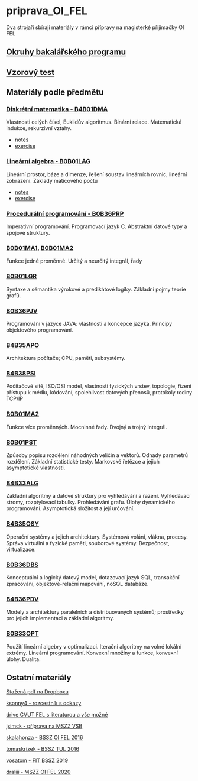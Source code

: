 # priprava_OI_FEL
Dva strojaři sbírají materiály v rámci přípravy na magisterké přijímačky OI FEL

## [Okruhy bakalářského programu](https://fel.cvut.cz/cz/education/bachelor/topicsOI2016.html)

## [Vzorový test](https://oi.fel.cvut.cz/res/cdn-ljr0u/pages/files/170-zp-prij-vzor-oi-mag.pdf)

## Materiály podle předmětu

### [Diskrétní matematika - B4B01DMA](https://fel.cvut.cz/cz/education/bk/predmety/46/80/p4680906.html)
Vlastnosti celých čísel, Euklidův algoritmus. Binární relace. Matematická indukce, rekurzivní vztahy.
- [notes](ftp://math.feld.cvut.cz/pub/velebil/y01dma/dma-notes.pdf)
- [exercise](ftp://math.feld.cvut.cz/pub/velebil/y01dma/dma-sbirka.pdf)

### [Lineární algebra - B0B01LAG](https://fel.cvut.cz/cz/education/bk/predmety/46/80/p4680606.html)
Lineární prostor, báze a dimenze, řešení soustav lineárních rovnic, lineární zobrazení. Základy maticového počtu 
- [notes](ftp://math.feld.cvut.cz/pub/velebil/downloads/akla/akla_2021_02_12.pdf)
- [exercise]()

### [Procedurální programování - B0B36PRP](https://fel.cvut.cz/cz/education/bk/predmety/47/02/p4702606.html)
Imperativní programování. Programovací jazyk C. Abstraktní datové typy a spojové struktury.

### [B0B01MA1](https://fel.cvut.cz/cz/education/bk/predmety/46/80/p4680306.html), [B0B01MA2](https://fel.cvut.cz/cz/education/bachelor/topicsOI2016.html)
Funkce jedné proměnné. Určitý a neurčitý integrál, řady

### [B0B01LGR](https://fel.cvut.cz/cz/education/bk/predmety/46/80/p4680706.html)
Syntaxe a sémantika výrokové a predikátové logiky. Základní pojmy teorie grafů. 

### [B0B36PJV](https://fel.cvut.cz/cz/education/bk/predmety/50/10/p5010706.html)
Programování v jazyce JAVA: vlastnosti a koncepce jazyka. Principy objektového programování. 

### [B4B35APO](https://fel.cvut.cz/cz/education/bk/predmety/50/99/p5099306.html)
Architektura počítače; CPU, paměti, subsystémy. 

### [B4B38PSI](https://fel.cvut.cz/cz/education/bk/predmety/46/66/p4666906.html)
Počítačové sítě, ISO/OSI model, vlastnosti fyzických vrstev, topologie, řízení přístupu k médiu, kódování, spolehlivost datových přenosů, protokoly rodiny TCP/IP

### [B0B01MA2](https://fel.cvut.cz/cz/education/bk/predmety/46/80/p4680806.html)
Funkce více proměnných. Mocninné řady. Dvojný a trojný integrál.

### [B0B01PST](https://fel.cvut.cz/cz/education/bk/predmety/46/81/p4681506.html)
Způsoby popisu rozdělení náhodných veličin a vektorů. Odhady parametrů rozdělení. Základní statistické testy. Markovské řetězce a jejich asymptotické vlastnosti. 

### [B4B33ALG](https://fel.cvut.cz/cz/education/bk/predmety/46/82/p4682306.html)
Základní algoritmy a datové struktury pro vyhledávání a řazení. Vyhledávací stromy, rozptylovací tabulky. Prohledávání grafu. Úlohy dynamického programování. Asymptotická složitost a její určování. 

### [B4B35OSY](https://fel.cvut.cz/cz/education/bk/predmety/46/83/p4683606.html)
Operační systémy a jejich architektury. Systémová volání, vlákna, procesy. Správa virtuální a fyzické paměti, souborové systémy. Bezpečnost, virtualizace. 

### [B0B36DBS](https://fel.cvut.cz/cz/education/bk/predmety/50/10/p5010606.html)
Konceptuální a logický datový model, dotazovací jazyk SQL, transakční zpracování, objektově-relační mapování, noSQL databáze.

### [B4B36PDV](https://fel.cvut.cz/cz/education/bk/predmety/47/02/p4702806.html)
Modely a architektury paralelních a distribuovaných systémů; prostředky pro jejich implementaci a základní algoritmy. 

### [B0B33OPT](https://fel.cvut.cz/cz/education/bk/predmety/46/74/p4674306.html)
Použití lineární algebry v optimalizaci. Iterační algoritmy na volné lokální extrémy. Lineární programování. Konvexní množiny a funkce, konvexní úlohy. Dualita. 


## Ostatní materiály
[Stažená pdf na Dropboxu](https://www.dropbox.com/sh/ornrlqph1fdaim2/AABAuUiUGShkXhvCh9Mwe1x9a?dl=0)

[ksonny4 - rozcestník s odkazy](https://ksonny4.github.io/?fbclid=IwAR0kU0Ybk5CNJkdT9BwAUWO9o74gU9SGEVycOT9deTJs1lbYXmVnZGaP_Yg)

[drive CVUT FEL s literaturou a vše možné](https://drive.google.com/drive/folders/0B33G3DM4Z57yLWRrcVpWTnBIdUE)

[jsimck - příprava na MSZZ VSB](https://github.com/jsimck/vsb-ing-state-exam?fbclid=IwAR0_CM4RhCuI3TfcMymzIGK-BuL6Clu1vGdzVtLJTkeiHyFeEtQvZh-TRGo)

[skalahonza - BSSZ OI FEL 2016](https://gist.github.com/skalahonza/6fad572b7d969e08ce6a258c7d7bde68?fbclid=IwAR34y3iHVXQZOf5pO9ZEAURS3SgtY5LfjmPrgTDR7apZ702osQ8hnG5MyBw)

[tomaskrizek - BSSZ TUL 2016](https://github.com/tomaskrizek/tul-szz-it-nv?fbclid=IwAR1I4sBcC24fdBKF8j5MNlaJlkCKuQrb6OExpw7t9Qv6UC7pjizndB4sqfA)

[vosatom - FIT BSSZ 2019](https://github.com/fit-szz/szz-bootcamp)

[draliii - MSZZ OI FEL 2020](https://github.com/draliii/oi-mszz?fbclid=IwAR0Gbp6aHLSB-nOnrHj5X-RetE-64ObtQCXDNBW-VUT9WFUZTwUu5yKL-KM)


